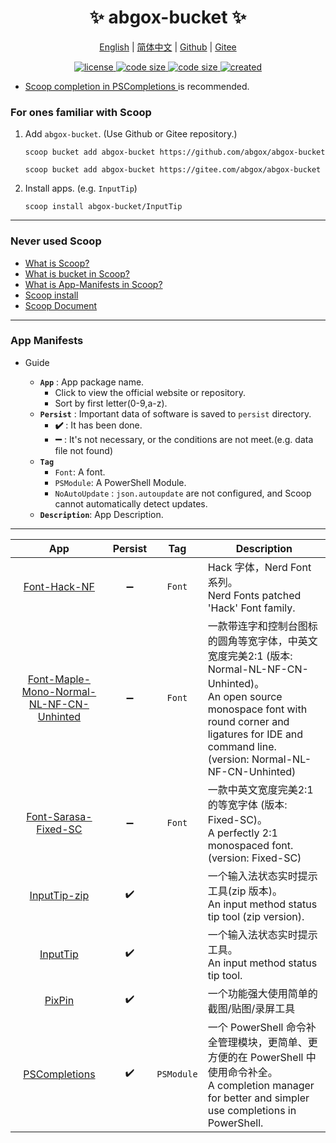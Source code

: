 <p align="center">
    <h1 align="center">✨ abgox-bucket ✨</h1>
</p>

<p align="center">
    <a href="README.md">English</a> |
    <a href="README-CN.md">简体中文</a> |
    <a href="https://github.com/abgox/abgox-bucket">Github</a> |
    <a href="https://gitee.com/abgox/abgox-bucket">Gitee</a>
</p>

<p align="center">
    <a href="https://github.com/abgox/abgox-bucket/blob/main/LICENSE">
        <img src="https://img.shields.io/github/license/abgox/abgox-bucket" alt="license" />
    </a>
    <a href="https://img.shields.io/github/languages/code-size/abgox/abgox-bucket.svg">
        <img src="https://img.shields.io/github/languages/code-size/abgox/abgox-bucket.svg" alt="code size" />
    </a>
    <a href="https://img.shields.io/github/repo-size/abgox/abgox-bucket.svg">
        <img src="https://img.shields.io/github/repo-size/abgox/abgox-bucket.svg" alt="code size" />
    </a>
    <a href="https://github.com/abgox/abgox-bucket">
        <img src="https://img.shields.io/github/created-at/abgox/abgox-bucket" alt="created" />
    </a>
</p>

-   [Scoop completion in PSCompletions ](https://github.com/abgox/PSCompletions "PSCompletions")is recommended.

### For ones familiar with Scoop

1.  Add `abgox-bucket`. (Use Github or Gitee repository.)

    ```shell
    scoop bucket add abgox-bucket https://github.com/abgox/abgox-bucket
    ```

    ```shell
    scoop bucket add abgox-bucket https://gitee.com/abgox/abgox-bucket
    ```

2.  Install apps. (e.g. `InputTip`)

    ```shell
    scoop install abgox-bucket/InputTip
    ```

---

### Never used Scoop

-   [What is Scoop?](https://github.com/ScoopInstaller/Scoop)
-   [What is bucket in Scoop?](https://github.com/ScoopInstaller/Scoop/wiki/Buckets)
-   [What is App-Manifests in Scoop?](https://github.com/ScoopInstaller/Scoop/wiki/App-Manifests)
-   [Scoop install](https://github.com/ScoopInstaller/Install)
-   [Scoop Document](https://github.com/ScoopInstaller/Scoop/wiki)

---

### App Manifests

-   Guide

    -   **`App`** : App package name.
        -   Click to view the official website or repository.
        -   Sort by first letter(0-9,a-z).
    -   **`Persist`** : Important data of software is saved to `persist` directory.
        -   **✔️** : It has been done.
        -   **➖** : It's not necessary, or the conditions are not meet.(e.g. data file not found)
    -   **`Tag`**
        -   `Font`: A font.
        -   `PSModule`: A PowerShell Module.
        -   `NoAutoUpdate` : `json.autoupdate` are not configured, and Scoop cannot automatically detect updates.
    -   **`Description`**: App Description.

---

<!-- prettier-ignore-start -->
|App|Persist|Tag|Description|
|:-:|:-:|:-:|-|
|[Font-Hack-NF](https://github.com/ryanoasis/nerd-fonts)|➖|`Font`|Hack 字体，Nerd Font 系列。<br>Nerd Fonts patched 'Hack' Font family.|
|[Font-Maple-Mono-Normal-NL-NF-CN-Unhinted](https://github.com/subframe7536/Maple-font)|➖|`Font`|一款带连字和控制台图标的圆角等宽字体，中英文宽度完美2:1 (版本: Normal-NL-NF-CN-Unhinted)。<br> An open source monospace font with round corner and ligatures for IDE and command line. (version: Normal-NL-NF-CN-Unhinted)|
|[Font-Sarasa-Fixed-SC](https://github.com/be5invis/Sarasa-Gothic)|➖|`Font`|一款中英文宽度完美2:1的等宽字体 (版本: Fixed-SC)。<br>A perfectly 2:1 monospaced font. (version: Fixed-SC)|
|[InputTip-zip](https://inputtip.abgox.com)|✔️||一个输入法状态实时提示工具(zip 版本)。<br>An input method status tip tool (zip version).|
|[InputTip](https://inputtip.abgox.com/)|✔️||一个输入法状态实时提示工具。<br>An input method status tip tool.|
|[PixPin](https://pixpin.cn/)|✔️||一个功能强大使用简单的截图/贴图/录屏工具|
|[PSCompletions](https://pscompletions.abgox.com/)|✔️|`PSModule`|一个 PowerShell 命令补全管理模块，更简单、更方便的在 PowerShell 中使用命令补全。<br>A completion manager for better and simpler use completions in PowerShell.|
<!-- prettier-ignore-end -->
